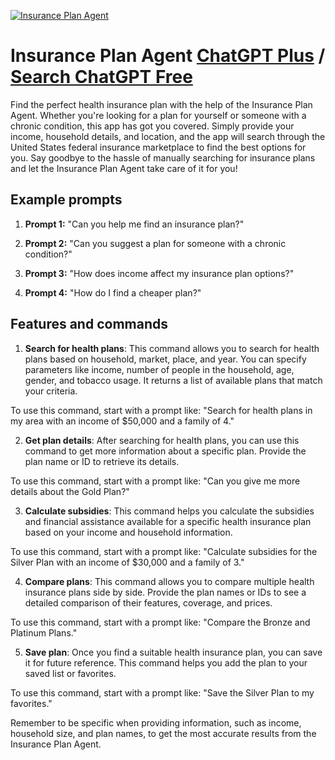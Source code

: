 
[![Insurance Plan Agent](https://files.oaiusercontent.com/file-rUhGLgtZlga55kLdgzdNyTOo?se=2123-10-19T19%3A53%3A15Z&sp=r&sv=2021-08-06&sr=b&rscc=max-age%3D31536000%2C%20immutable&rscd=attachment%3B%20filename%3Db0af8daf-3122-4145-8410-d026bd571b14.png&sig=7wvclJxYgg5EKm8IPRKSCyJe9xztq7xn0uDk%2BREQebk%3D)](https://chat.openai.com/g/g-tzhWgbKOG-insurance-plan-agent)

# Insurance Plan Agent [ChatGPT Plus](https://chat.openai.com/g/g-tzhWgbKOG-insurance-plan-agent) / [Search ChatGPT Free](https://gptcall.net/index.html#/?search=Insurance%20Plan%20Agent)

Find the perfect health insurance plan with the help of the Insurance Plan Agent. Whether you're looking for a plan for yourself or someone with a chronic condition, this app has got you covered. Simply provide your income, household details, and location, and the app will search through the United States federal insurance marketplace to find the best options for you. Say goodbye to the hassle of manually searching for insurance plans and let the Insurance Plan Agent take care of it for you!

## Example prompts

1. **Prompt 1:** "Can you help me find an insurance plan?"

2. **Prompt 2:** "Can you suggest a plan for someone with a chronic condition?"

3. **Prompt 3:** "How does income affect my insurance plan options?"

4. **Prompt 4:** "How do I find a cheaper plan?"

## Features and commands

1. **Search for health plans**: This command allows you to search for health plans based on household, market, place, and year. You can specify parameters like income, number of people in the household, age, gender, and tobacco usage. It returns a list of available plans that match your criteria.

To use this command, start with a prompt like: "Search for health plans in my area with an income of $50,000 and a family of 4."

2. **Get plan details**: After searching for health plans, you can use this command to get more information about a specific plan. Provide the plan name or ID to retrieve its details.

To use this command, start with a prompt like: "Can you give me more details about the Gold Plan?"

3. **Calculate subsidies**: This command helps you calculate the subsidies and financial assistance available for a specific health insurance plan based on your income and household information.

To use this command, start with a prompt like: "Calculate subsidies for the Silver Plan with an income of $30,000 and a family of 3."

4. **Compare plans**: This command allows you to compare multiple health insurance plans side by side. Provide the plan names or IDs to see a detailed comparison of their features, coverage, and prices.

To use this command, start with a prompt like: "Compare the Bronze and Platinum Plans."

5. **Save plan**: Once you find a suitable health insurance plan, you can save it for future reference. This command helps you add the plan to your saved list or favorites.

To use this command, start with a prompt like: "Save the Silver Plan to my favorites."

Remember to be specific when providing information, such as income, household size, and plan names, to get the most accurate results from the Insurance Plan Agent.


